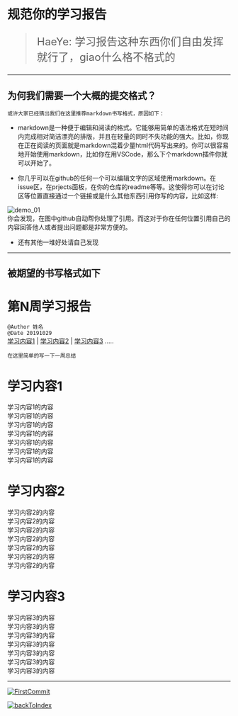 # 规范你的学习报告  

<font size = 5>  

> HaeYe: 学习报告这种东西你们自由发挥就行了，giao什么格不格式的

</font>

---

## 为何我们需要一个大概的提交格式？ 

`或许大家已经猜出我们在这里推荐markdown书写格式，原因如下：` 

* markdown是一种便于编辑和阅读的格式。它能够用简单的语法格式在短时间内完成相对简洁漂亮的排版，并且在轻量的同时不失功能的强大。比如，你现在正在阅读的页面就是markdown混着少量html代码写出来的。你可以很容易地开始使用markdown，比如你在用VSCode，那么下个markdown插件你就可以开始了。

* 你几乎可以在github的任何一个可以编辑文字的区域使用markdown。在issue区，在prjects面板，在你的仓库的readme等等。这使得你可以在讨论区等位置直接通过一个链接或是什么其他东西引用你写的内容，比如这样:  
    
![demo_01](https://s2.ax1x.com/2019/10/29/Kflpz4.png)  
你会发现，在图中github自动帮你处理了引用。而这对于你在任何位置引用自己的内容回答他人或者提出问题都是非常方便的。  
    
  * 还有其他一堆好处请自己发现  

---

## 被期望的书写格式如下  

# 第N周学习报告  
`@Author 姓名`  
`@Date 20191029`  
[学习内容1](#1) | [学习内容2](#2) | [学习内容3](#3) .....

```
在这里简单的写一下一周总结
```
# <a id='1'>学习内容1</a>
学习内容1的内容  
学习内容1的内容  
学习内容1的内容  
学习内容1的内容  
学习内容1的内容  
学习内容1的内容  
学习内容1的内容  

# <a id='2'>学习内容2</a>
学习内容2的内容  
学习内容2的内容  
学习内容2的内容  
学习内容2的内容  
学习内容2的内容  
学习内容2的内容  
学习内容2的内容  

# <a id='3'>学习内容3</a>
学习内容3的内容  
学习内容3的内容  
学习内容3的内容  
学习内容3的内容  
学习内容3的内容  
学习内容3的内容  
学习内容3的内容  

---

[![FirstCommit](https://s2.ax1x.com/2019/10/29/KftAjU.png)]()

[![backToIndex](https://s2.ax1x.com/2019/10/29/KfK1e0.png)](https://github.com/GUET-CSSTA-GC/ORG-POLICY#)